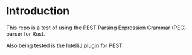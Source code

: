 # Introduction

This repo is a test of using the [PEST](https://pest.rs/) Parsing Expression Grammar (PEG) parser for Rust.

Also being tested is the [IntelliJ plugin](https://plugins.jetbrains.com/plugin/12046-pest) for PEST.